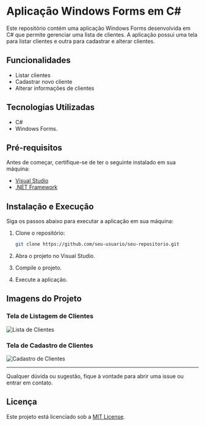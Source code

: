 # Aplicação Windows Forms em C#

Este repositório contém uma aplicação Windows Forms desenvolvida em C# que permite gerenciar uma lista de clientes. A aplicação possui uma tela para listar clientes e outra para cadastrar e alterar clientes.

## Funcionalidades

- Listar clientes
- Cadastrar novo cliente
- Alterar informações de clientes

## Tecnologias Utilizadas

- C#
- Windows Forms.

## Pré-requisitos

Antes de começar, certifique-se de ter o seguinte instalado em sua máquina:

- [Visual Studio](https://visualstudio.microsoft.com/)
- [.NET Framework](https://dotnet.microsoft.com/download/dotnet-framework)

## Instalação e Execução

Siga os passos abaixo para executar a aplicação em sua máquina:

1. Clone o repositório:
    ```bash
    git clone https://github.com/seu-usuario/seu-repositorio.git
    ```

2. Abra o projeto no Visual Studio.

3. Compile o projeto.

4. Execute a aplicação.

## Imagens do Projeto

### Tela de Listagem de Clientes
![Lista de Clientes](https://i.ibb.co/JkR7VB7/Screenshot-2.png)

### Tela de Cadastro de Clientes
![Cadastro de Clientes](https://i.ibb.co/p0vpkSC/Screenshot-3.png)

---

Qualquer dúvida ou sugestão, fique à vontade para abrir uma issue ou entrar em contato.

## Licença

Este projeto está licenciado sob a [MIT License](LICENSE).
